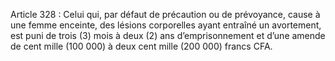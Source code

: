 Article 328 : Celui qui, par défaut de précaution ou de prévoyance, cause à une femme enceinte, des lésions corporelles ayant entraîné un avortement, est puni de trois (3) mois à deux (2) ans d’emprisonnement et d’une amende de cent mille (100 000) à deux cent mille (200 000) francs CFA.